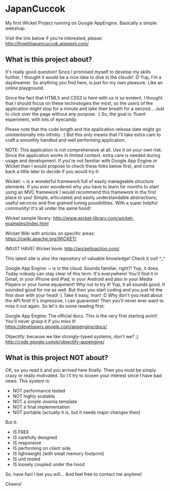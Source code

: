 JapanCuccok
===========

My first Wicket Project running on Google AppEngine. Basically a simple webshop.

Visit the link below if you're interested, please:
http://fogettijapancuccok.appspot.com/


What is this project about?
---------------------------

It's really good question! Since I promised myself to develop my skills further, I thought it would be a nice idea to dive in the clouds! :D Yup, I'm a daydreamer. So anything you find here, is just for my own pleasure. Like an online playground.

Since the fact that HTML5 and CSS3 is here with us is so evident, I thought that I should focus on these technologies the most, so the users of the application might stop for a minute and take their breath for a second... Just to click over the page without any purpose. :) So, the goal is: fluent experiment, with lots of eyecandy.

Please note that the code length and the application release date might go unintentionally into infintiy. :) But this only means that I'll take extra care to craft a smoothly handled and well performing application.

NOTE: This application is not comprehensive at all. Use it on your own risk. Since the application works in limited context, extra care is needed during usage and development. If you're not familiar with Google App Engine or Wicket than I would propose to check these links below first, and come back a little later to decide if you would try it:

Wicket: ~ is a wonderful framework full of easily manageable structure elements. If you ever wondered why you have to learn for months to start using an MVC framework I would recommend this framework in the first place to you! Simple, articulated and easily understandable abstractions, useful services and fine grained tuning possibilities. With a super helpful community! It's all under the same hood!

Wicket sample library: http://www.wicket-library.com/wicket-examples/index.html

Wicket Wiki with articles on specific areas: https://cwiki.apache.org/WICKET/

(MUST HAVE) Wicket book: http://wicketinaction.com/

This latest site is also the repository of valuable knowledge! Check it out! ^_^

Google App Engine: ~ is in the cloud. Sounds familiar, right?! Yup, it does. Today nobody can stay clear of this term. It's everywhere! You'll find it in Gmail, in your iPhone and iPad, in your Android and also in your Media Players or your home equipment! Why not to try it! Yup, it all sounds good. It sounded good for me as well. But then you start coding and you just hit the first door with your head! :) Take it easy, man! :D Why don't you read about the API first! It's impressive, I can guarantee! Then you'll never ever want to miss it out again. So let's do some reading first:

Google App Engine: The official docs. This is the very first starting point! You'll never grasp it if you miss it!
https://developers.google.com/appengine/docs/

Objectify: because we like strongly-typed systems, don't we? ;)
http://code.google.com/p/objectify-appengine/


What is this project NOT about?
--------------------------------

OK, so you read it and you arrived here finally. Then you must be simply crazy or really motivated. So I'll try to loosen your interest since I have bad news. This system is:
- NOT performance tested
- NOT highly scalable
- NOT a simple Joomla template
- NOT a final implementation
- NOT portable (actually it is, but it needs major changes then)

But it:
- IS FREE
- IS carefully designed
- IS responsive
- IS performing on client side
- IS lightweight (with small memory footprint)
- IS unit tested
- IS loosely coupled under the hood


So, have fun! I bet you will... And feel free to contact me anytime!

Cheers!

